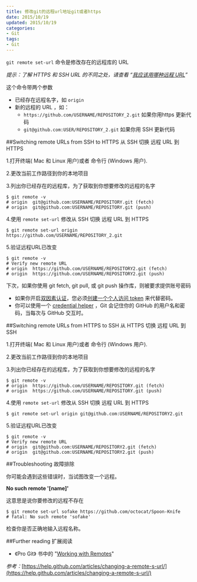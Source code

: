 ```yaml
---
title: 修改git的远程url地址git或者https
date: 2015/10/19
updated: 2015/10/19
categories:
- Git
tags:
- Git
---
```

`git remote set-url` 命令是修改存在的远程库的 URL

*提示：了解  HTTPS 和 SSH URL 的不同之处，请查看 “[我应该用哪种远程 URL](https://github.com/waylau/github-help/blob/master/Which%20remote%20URL%20should%20I%20use%20%E6%88%91%E5%BA%94%E8%AF%A5%E7%94%A8%E5%93%AA%E7%A7%8D%E8%BF%9C%E7%A8%8B%20URL%20.md)”*

这个命令带两个参数

* 已经存在远程名字，如 `origin`
* 新的远程的 URL ，如：
	* `https://github.com/USERNAME/REPOSITORY_2.git` 如果你用https 更新代码
	* `git@github.com:USER/REPOSITORY_2.git` 如果你用 SSH 更新代码

##Switching remote URLs from SSH to HTTPS 从 SSH 切换 远程 URL 到 HTTPS

1.打开终端( Mac 和 Linux 用户)或者 命令行 (Windows 用户).

2.更改当前工作路径到你的本地项目

3.列出你已经存在的远程库，为了获取到你想要修改的远程的名字

	$ git remote -v
	# origin  git@github.com:USERNAME/REPOSITORY.git (fetch)
	# origin  git@github.com:USERNAME/REPOSITORY.git (push)


4.使用 `remote set-url` 修改从 SSH 切换 远程 URL 到 HTTPS

	$ git remote set-url origin https://github.com/USERNAME/REPOSITORY_2.git

5.验证远程URL已改变


	$ git remote -v
	# Verify new remote URL
	# origin  https://github.com/USERNAME/REPOSITORY2.git (fetch)
	# origin  https://github.com/USERNAME/REPOSITORY2.git (push)


下次，如果你使用 git fetch, git pull, 或 git push 操作库，则被要求提供账号密码

* 如果你开启[双因素认证](https://help.github.com/articles/about-two-factor-authentication)，您必须[创建一个个人访问 token](https://help.github.com/articles/creating-an-access-token-for-command-line-use) 来代替密码。
* 你可以使用一个 [credential helper](https://github.com/waylau/github-help/blob/master/Caching%20your%20GitHub%20password%20in%20Git%20%E4%BF%9D%E5%AD%98%E4%BD%A0%E7%9A%84%20Github%20%E5%AF%86%E7%A0%81.md) ，Git 会记住你的 GitHub 的用户名和密码，当每次与 GitHub 交互时。

##Switching remote URLs from HTTPS to SSH 从 HTTPS 切换 远程 URL 到 SSH

1.打开终端( Mac 和 Linux 用户)或者 命令行 (Windows 用户).

2.更改当前工作路径到你的本地项目

3.列出你已经存在的远程库，为了获取到你想要修改的远程的名字

	$ git remote -v
	# origin  https://github.com/USERNAME/REPOSITORY.git (fetch)
	# origin  https://github.com/USERNAME/REPOSITORY.git (push)


4.使用 `remote set-url` 修改从 SSH 切换 远程 URL 到 HTTPS

	$ git remote set-url origin git@github.com:USERNAME/REPOSITORY2.git

5.验证远程URL已改变


	$ git remote -v
	# Verify new remote URL
	# origin  git@github.com:USERNAME/REPOSITORY2.git (fetch)
	# origin  git@github.com:USERNAME/REPOSITORY2.git (push)

##Troubleshooting 故障排除

你可能会遇到这些错误时，当试图改变一个远程。

**No such remote '[name]'**

这意思是说你要修改的远程不存在

	$ git remote set-url sofake https://github.com/octocat/Spoon-Knife
	# fatal: No such remote 'sofake'

检查你是否正确地输入远程名称。

##Further reading 扩展阅读

* 《Pro Git》 书中的 "[Working with Remotes](http://git-scm.com/book/en/Git-Basics-Working-with-Remotes)"


*参考：*[https://help.github.com/articles/changing-a-remote-s-url/](https://help.github.com/articles/changing-a-remote-s-url/)